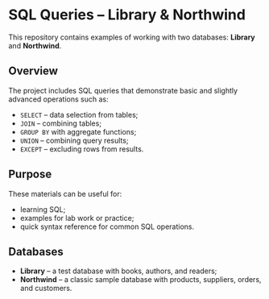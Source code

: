 # SQL Queries – Library & Northwind

This repository contains examples of working with two databases: **Library** and **Northwind**.

## Overview
The project includes SQL queries that demonstrate basic and slightly advanced operations such as:
- `SELECT` – data selection from tables;
- `JOIN` – combining tables;
- `GROUP BY` with aggregate functions;
- `UNION` – combining query results;
- `EXCEPT` – excluding rows from results.

## Purpose
These materials can be useful for:
- learning SQL;
- examples for lab work or practice;
- quick syntax reference for common SQL operations.

## Databases
- **Library** – a test database with books, authors, and readers;
- **Northwind** – a classic sample database with products, suppliers, orders, and customers.
